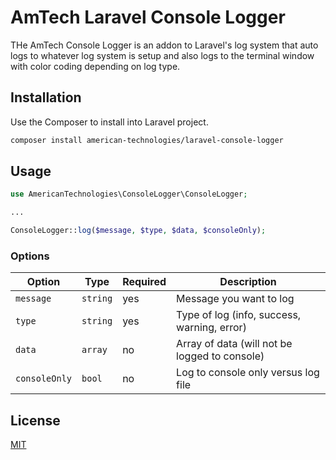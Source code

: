 # AmTech Laravel Console Logger

THe AmTech Console Logger is an addon to Laravel's log system that auto logs to whatever log system is setup and also logs to the terminal window with color coding depending on log type.

## Installation

Use the Composer to install into Laravel project.

```bash
composer install american-technologies/laravel-console-logger
```

## Usage

```php
use AmericanTechnologies\ConsoleLogger\ConsoleLogger;

...

ConsoleLogger::log($message, $type, $data, $consoleOnly);

```


### Options

| Option            | Type     | Required | Description                                     |
| ----------------- | -------- | -------- | ----------------------------------------------- |
| `message`         | `string` | yes      | Message you want to log                         |
| `type`            | `string` | yes      | Type of log (info, success, warning, error)     |
| `data`            | `array`  | no       | Array of data (will not be logged to console)   |
| `consoleOnly`     | `bool`   | no       | Log to console only versus log file             |


## License
[MIT](https://choosealicense.com/licenses/mit/)